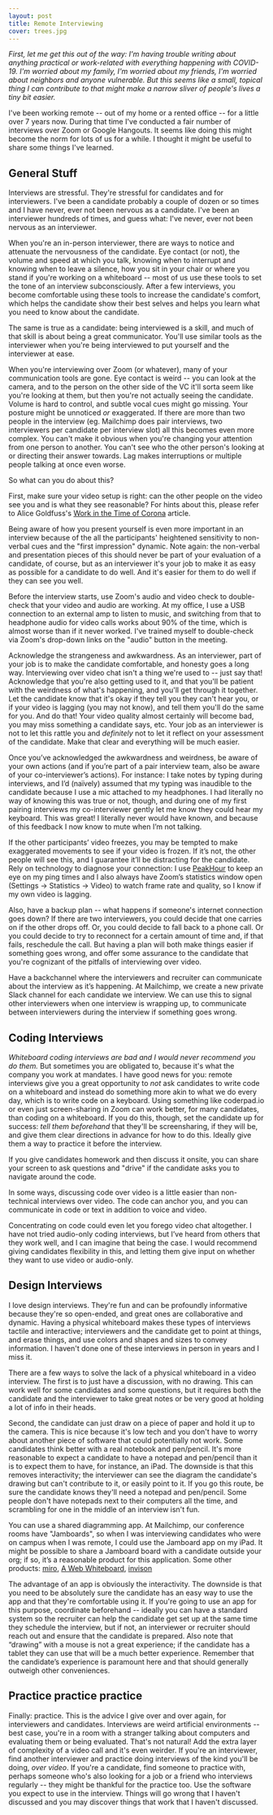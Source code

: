 ```yaml
---
layout: post
title: Remote Interviewing
cover: trees.jpg
---
```


_First, let me get this out of the way: I'm having trouble writing about anything practical or work-related with everything happening with COVID-19. I'm worried about my family, I'm worried about my friends, I'm worried about neighbors and anyone vulnerable. But this seems like a small, topical thing I can contribute to that might make a narrow sliver of people's lives a tiny bit easier._

I've been working remote -- out of my home or a rented office -- for a little over 7 years now. During that time I've conducted a fair number of interviews over Zoom or Google Hangouts. It seems like doing this might become the norm for lots of us for a while. I thought it might be useful to share some things I've learned.

## General Stuff

Interviews are stressful. They're stressful for candidates and for interviewers. I've been a candidate probably a couple of dozen or so times and I have never, ever not been nervous as a candidate. I've been an interviewer hundreds of times, and guess what: I've never, ever not been nervous as an interviewer.

When you're an in-person interviewer, there are ways to notice and attenuate the nervousness of the candidate. Eye contact (or not), the volume and speed at which you talk, knowing when to interrupt and knowing when to leave a silence, how you sit in your chair or where you stand if you're working on a whiteboard -- most of us use these tools to set the tone of an interview subconsciously. After a few interviews, you become comfortable using these tools to increase the candidate's comfort, which helps the candidate show their best selves and helps you learn what you need to know about the candidate.

The same is true as a candidate: being interviewed is a skill, and much of that skill is about being a great communicator. You'll use similar tools as the interviewer when you're being interviewed to put yourself and the interviewer at ease.

When you're interviewing over Zoom (or whatever), many of your communication tools are gone. Eye contact is weird -- you can look at the camera, and to the person on the other side of the VC it'll sorta seem like you're looking at them, but then you're not actually seeing the candidate. Volume is hard to control, and subtle vocal cues might go missing. Your posture might be unnoticed *or* exaggerated. If there are more than two people in the interview (eg. Mailchimp does pair interviews, two interviewers per candidate per interview slot) all this becomes even more complex. You can't make it obvious when you're changing your attention from one person to another. You can't see who the other person's looking at or directing their answer towards. Lag makes interruptions or multiple people talking at once even worse.

So what can you do about this?

First, make sure your video setup is right: can the other people on the video see you and is what they see reasonable? For hints about this, please refer to Alice Goldfuss's [Work in the Time of Corona](https://blog.alicegoldfuss.com/work-in-the-time-of-corona/) article.

Being aware of how you present yourself is even more important in an interview because of the all the participants' heightened sensitivity to non-verbal cues and the "first impression" dynamic. Note again: the non-verbal and presentation pieces of this should never be part of your evaluation of a candidate, of course, but as an interviewer it's your job to make it as easy as possible for a candidate to do well. And it's easier for them to do well if they can see you well.

Before the interview starts, use Zoom's audio and video check to double-check that your video and audio are working. At my office, I use a USB connection to an external amp to listen to music, and switching from that to headphone audio for video calls works about 90% of the time, which is almost worse than if it never worked. I've trained myself to double-check via Zoom's drop-down links on the "audio" button in the meeting.

Acknowledge the strangeness and awkwardness. As an interviewer, part of your job is to make the candidate comfortable, and honesty goes a long way. Interviewing over video chat isn't a thing we're used to -- just say that! Acknowledge that you're also getting used to it, and that you'll be patient with the weirdness of what's happening, and you'll get through it together. Let the candidate know that it's okay if they tell you they can't hear you, or if your video is lagging (you may not know), and tell them you'll do the same for you. And do that! Your video quality almost certainly will become bad, you may miss something a candidate says, etc. Your job as an interviewer is not to let this rattle you and *definitely* not to let it reflect on your assessment of the candidate. Make that clear and everything will be much easier.

Once you’ve acknowledged the awkwardness and weirdness, be aware of your own actions (and if you’re part of a pair interview team, also be aware of your co-interviewer’s actions). For instance: I take notes by typing during interviews, and I’d (naïvely) assumed that my typing was inaudible to the candidate because I use a mic attached to my headphones. I had literally no way of knowing this was true or not, though, and during one of my first pairing interviews my co-interviewer gently let me know they could hear my keyboard. This was great! I literally never would have known, and because of this feedback I now know to mute when I’m not talking. 

If the other participants’ video freezes, you may be tempted to make exaggerated movements to see if your video is frozen. If it’s not, the other people will see this, and I guarantee it’ll be distracting for the candidate. Rely on technology to diagnose your connection: I use [PeakHour](https://peakhourapp.com/) to keep an eye on my ping times and I also always have Zoom’s statistics window open (Settings -> Statistics -> Video) to watch frame rate and quality, so I know if my own video is lagging.

Also, have a backup plan -- what happens if someone's internet connection goes down? If there are two interviewers, you could decide that one carries on if the other drops off. Or, you could decide to fall back to a phone call. Or you could decide to try to reconnect for a certain amount of time and, if that fails, reschedule the call. But having a plan will both make things easier if something goes wrong, and offer some assurance to the candidate that you're cognizant of the pitfalls of interviewing over video.

Have a backchannel where the interviewers and recruiter can communicate about the interview as it’s happening. At Mailchimp, we create a new private Slack channel for each candidate we interview. We can use this to signal other interviewers when one interview is wrapping up, to communicate between interviewers during the interview if something goes wrong.

## Coding Interviews

*Whiteboard coding interviews are bad and I would never recommend you do them.* But sometimes you are obligated to, because it's what the company you work at mandates. I have good news for you: remote interviews give you a great opportunity to *not* ask candidates to write code on a whiteboard and instead do something more akin to what we do every day, which is to write code on a keyboard. Using something like coderpad.io or even just screen-sharing in Zoom can work better, for many candidates, than coding on a whiteboard. If you do this, though, set the candidate up for success: *tell them beforehand* that they'll be screensharing, if they will be, and give them clear directions in advance for how to do this. Ideally give them a way to practice it before the interview.

If you give candidates homework and then discuss it onsite, you can share your screen to ask questions and "drive" if the candidate asks you to navigate around the code.

In some ways, discussing code over video is a little easier than non-technical interviews over video. The code can anchor you, and you can communicate in code or text in addition to voice and video.

Concentrating on code could even let you forego video chat altogether. I have not tried audio-only coding interviews, but I’ve heard from others that they work well, and I can imagine that being the case. I would recommend giving candidates flexibility in this, and letting them give input on whether they want to use video or audio-only. 

## Design Interviews

I love design interviews. They're fun and can be profoundly informative because they're so open-ended, and great ones are collaborative and dynamic. Having a physical whiteboard makes these types of interviews tactile and interactive; interviewers and the candidate get to point at things, and erase things, and use colors and shapes and sizes to convey information. I haven't done one of these interviews in person in years and I miss it.

There are a few ways to solve the lack of a physical whiteboard in a video interview. The first is to just have a discussion, with no drawing. This can work well for some candidates and some questions, but it requires both the candidate and the interviewer to take great notes or be very good at holding a lot of info in their heads. 

Second, the candidate can just draw on a piece of paper and hold it up to the camera. This is nice because it's low tech and you don't have to worry about another piece of software that could potentially not work. Some candidates think better with a real notebook and pen/pencil. It's more reasonable to expect a candidate to have a notepad and pen/pencil than it is to expect them to have, for instance, an iPad. The downside is that this removes interactivity; the interviewer can see the diagram the candidate's drawing but can't contribute to it, or easily point to it. If you go this route, be sure the candidate knows they'll need a notepad and pen/pencil. Some people don't have notepads next to their computers all the time, and scrambling for one in the middle of an interview isn't fun.

You can use a shared diagramming app. At Mailchimp, our conference rooms have "Jamboards", so when I was interviewing candidates who were on campus when I was remote, I could use the Jamboard app on my iPad. It might be possible to share a Jamboard board with a candidate outside your org; if so, it’s a reasonable product for this application. Some other products: [miro](https://miro.com), [A Web Whiteboard](https://awwapp.com/), [invison](https://www.invisionapp.com/inside-design/the-whiteboard-draw-up-some-teamwork/)

The advantage of an app is obviously the interactivity. The downside is that you need to be absolutely sure the candidate has an easy way to use the app and that they're comfortable using it. If you're going to use an app for this purpose, coordinate beforehand -- ideally you can have a standard system so the recruiter can help the candidate get set up at the same time they schedule the interview, but if not, an interviewer or recruiter should reach out and ensure that the candidate is prepared. Also note that “drawing” with a mouse is not a great experience; if the candidate has a tablet they can use that will be a much better experience. Remember that the candidate’s experience is paramount here and that should generally outweigh other conveniences.

## Practice practice practice

Finally: practice. This is the advice I give over and over again, for interviewers and candidates. Interviews are weird artificial environments -- best case, you're in a room with a stranger talking about computers and evaluating them or being evaluated. That's not natural! Add the extra layer of complexity of a video call and it's even weirder. If you're an interviewer, find another interviewer and practice doing interviews of the kind you'll be doing, *over video*. If you're a candidate, find someone to practice with, perhaps someone who's also looking for a job or a friend who interviews regularly -- they might be thankful for the practice too. Use the software you expect to use in the interview. Things will go wrong that I haven't discussed and you may discover things that work that I haven't discussed.
